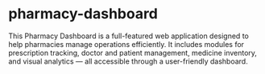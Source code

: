 # pharmacy-dashboard
This Pharmacy Dashboard is a full-featured web application designed to help pharmacies manage operations efficiently. It includes modules for prescription tracking, doctor and patient management, medicine inventory, and visual analytics — all accessible through a user-friendly dashboard.
